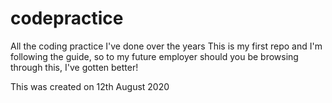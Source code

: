 # codepractice
All the coding practice I've done over the years
This is my first repo and I'm following the guide, so to my future employer should you be browsing through this, I've gotten better!

This was created on 12th August 2020
